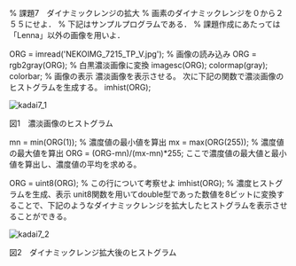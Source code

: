 % 課題7　ダイナミックレンジの拡大
% 画素のダイナミックレンジを０から２５５にせよ． 
% 下記はサンプルプログラムである． 
% 課題作成にあたっては「Lenna」以外の画像を用いよ． 

ORG = imread('NEKOIMG_7215_TP_V.jpg'); % 画像の読み込み
ORG = rgb2gray(ORG); % 白黒濃淡画像に変換
imagesc(ORG); colormap(gray); colorbar; % 画像の表示
濃淡画像を表示させる。
次に下記の関数で濃淡画像のヒストグラムを生成する。
imhist(ORG);

![kadai7_1](https://user-images.githubusercontent.com/28531844/28506055-6fda7ba0-7063-11e7-8bc6-fe48c5198b4d.png)

図1　濃淡画像のヒストグラム

mn = min(ORG(1)); % 濃度値の最小値を算出
mx = max(ORG(255)); % 濃度値の最大値を算出
ORG = (ORG-mn)/(mx-mn)*255;
ここで濃度値の最大値と最小値を算出し、濃度値の平均を求める。

ORG = uint8(ORG); % この行について考察せよ
imhist(ORG); % 濃度ヒストグラムを生成、表示
unit8関数を用いてdouble型であった数値を8ビットに変換することで、下記のようなダイナミックレンジを拡大したヒストグラムを表示させることができる。

![kadai7_2](https://user-images.githubusercontent.com/28531844/28506071-8dc6c54c-7063-11e7-93e7-f2d94fe40af3.png)

図2　ダイナミックレンジ拡大後のヒストグラム
